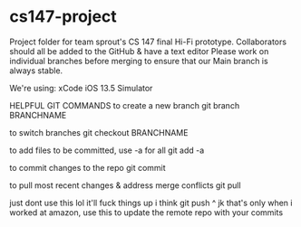 # cs147-project
Project folder for team sprout's CS 147 final Hi-Fi prototype.
Collaborators should all be added to the GitHub & have a text editor
Please work on individual branches before merging to ensure that our Main branch is always stable.

We're using:
xCode iOS 13.5 Simulator


HELPFUL GIT COMMANDS
to create a new branch
git branch BRANCHNAME

to switch branches
git checkout BRANCHNAME

to add files to be committed, use -a for all
git add -a

to commit changes to the repo
git commit

to pull most recent changes & address merge conflicts
git pull

just dont use this lol it'll fuck things up i think
git push
^ jk that's only when i worked at amazon, use this to update the remote repo with your commits
